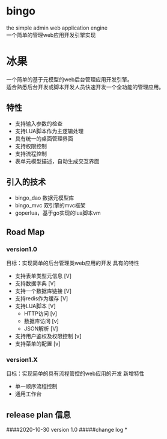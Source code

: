 # bingo
the simple admin web application engine  
一个简单的管理web应用开发引擎实现
# 冰果
一个简单的基于元模型的web后台管理应用开发引擎。  
适合熟悉后台开发或脚本开发人员快速开发一个全功能的管理应用。
## 特性
* 支持输入参数的检查
* 支持LUA脚本作为主逻辑处理
* 具有统一的桌面管理界面
* 支持权限控制
* 支持流程控制
* 表单元模型描述，自动生成交互界面


## 引入的技术
* bingo_dao 数据元模型库
* bingo_mvc 双引擎的mvc框架
* goperlua，基于go实现的lua脚本vm

 
  
## Road Map
### version1.0
目标：实现简单的后台管理类web应用的开发 
具有的特性
* 支持表单类型元信息  [V]
* 支持数据字典       [V]
* 支持一个数据库链接  [V]
* 支持redis作为缓存  [V]
* 支持LUA脚本       [V]
  * HTTP访问        [v]
  * 数据库访问       [v]
  * JSON解析        [V]
* 支持用户鉴权及权限控制 [v]
* 支持菜单的配置    [v]

### version1.X
目标：实现简单的具有流程管控的web应用的开发
新增特性
* 单一顺序流程控制
* 通用工作台

## release plan 信息
####2020-10-30 version 1.0 
#####change log
*  
  
